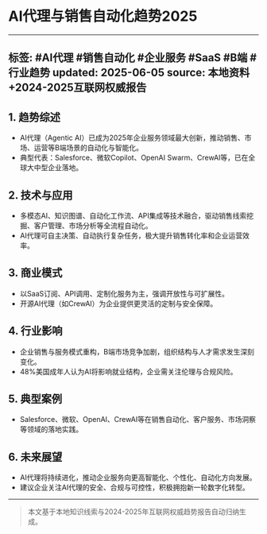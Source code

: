 # AI代理与销售自动化趋势2025

---
标签: #AI代理 #销售自动化 #企业服务 #SaaS #B端 #行业趋势
updated: 2025-06-05
source: 本地资料+2024-2025互联网权威报告
---

## 1. 趋势综述
- AI代理（Agentic AI）已成为2025年企业服务领域最大创新，推动销售、市场、运营等B端场景的自动化与智能化。
- 典型代表：Salesforce、微软Copilot、OpenAI Swarm、CrewAI等，已在全球大中型企业落地。

## 2. 技术与应用
- 多模态AI、知识图谱、自动化工作流、API集成等技术融合，驱动销售线索挖掘、客户管理、市场分析等全流程自动化。
- AI代理可自主决策、自动执行复杂任务，极大提升销售转化率和企业运营效率。

## 3. 商业模式
- 以SaaS订阅、API调用、定制化服务为主，强调开放性与可扩展性。
- 开源AI代理（如CrewAI）为企业提供更灵活的定制与安全保障。

## 4. 行业影响
- 企业销售与服务模式重构，B端市场竞争加剧，组织结构与人才需求发生深刻变化。
- 48%美国成年人认为AI将影响就业结构，企业需关注伦理与合规风险。

## 5. 典型案例
- Salesforce、微软、OpenAI、CrewAI等在销售自动化、客户服务、市场洞察等领域的落地实践。

## 6. 未来展望
- AI代理将持续进化，推动企业服务向更高智能化、个性化、自动化方向发展。
- 建议企业关注AI代理的安全、合规与可控性，积极拥抱新一轮数字化转型。

---
> 本文基于本地知识线索与2024-2025年互联网权威趋势报告自动归纳生成。